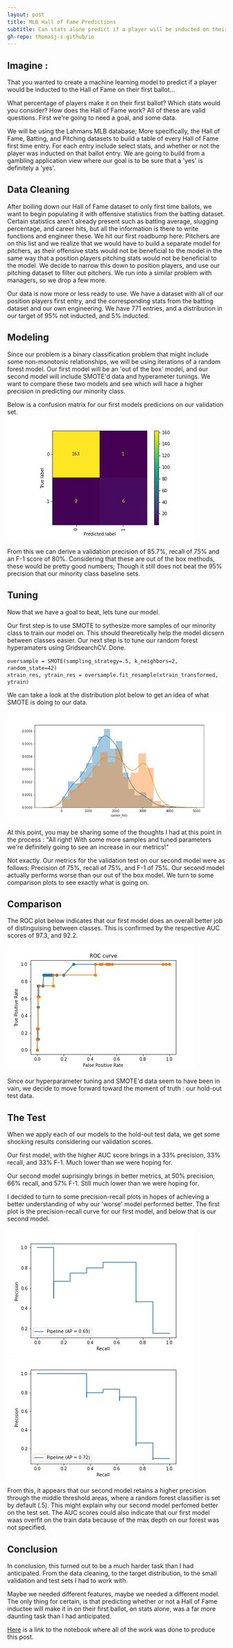 ```yaml
---
layout: post
title: MLB Hall of Fame Predictions
subtitle: Can stats alone predict if a player will be inducted on their first ballot?
gh-repo: thomasj-s.github/io
---
```


## Imagine :

  That you wanted to create a machine learning model to predict if a player would be inducted to the Hall of Fame on their first ballot...
 
  What percentage of players make it on their first ballot?  Which stats would you consider?  How does the Hall of Fame work?  All of these are valid questions.  First we're going to need a goal, and some data.
  
  We will be using the Lahmans MLB database; More specifically, the Hall of Fame, Batting, and Pitching datasets to build a table of every Hall of Fame first time entry.  For each entry include select stats, and whether or not the player was inducted on that ballot entry.  We are going to build from a gambling application view where our goal is to be sure that a 'yes' is definitely a 'yes'. 
  
## Data Cleaning

  After boiling down our Hall of Fame dataset to only first time ballots, we want to begin populating it with offensive statistics from the batting dataset.  Certain statistics aren't already present such as batting average, slugging percentage, and career hits, but all the information is there to write functions and engineer these.  We hit our first roadbump here: Pitchers are on this list and we realize that we would have to build a separate model for pitchers, as their offensive stats would not be beneficial to the model in the same way that a position players pitching stats would not be beneficial to the model.  We decide to narrow this down to position players, and use our pitching dataset to filter out pitchers.  We run into a similar problem with managers, so we drop a few more.
  
  Our data is now more or less ready to use.  We have a dataset with all of our position players first entry, and the corresponding stats from the batting dataset and our own engineering. We have 771 entries, and a distribution in our target of 95% not inducted, and 5% inducted. 
  
## Modeling
  
  Since our problem is a binary classification problem that might include some non-monotonic relationships, we will be using iterations of a random forest model.  Our first model will be an 'out of the box' model, and our second model will include SMOTE'd data and hyperameter tunings.  We want to compare these two models and see which will hace a higher precision in predicting our minority class.
  
  Below is a confusion matrix for our first models predicions on our validation set.  
  ![plot 1](https://github.com/thomasj-s/thomasj-s.github.io/blob/master/_posts/build_project_2_vis_1.jpg?raw=true)
  
  
  From this we can derive a validation precision of 85.7%, recall of 75% and an F-1 score of 80%. Considering that these are out of the box methods, these would be pretty good numbers; Though it still does not beat the 95% precision that our minority class baseline sets.
  
## Tuning

  Now that we have a goal to beat, lets tune our model.
  
  Our first step is to use SMOTE to sythesize more samples of our minority class to train our model on.  This should theoretically help the model dicsern between classes easier.  Our next step is to tune our random forest hyperamaters using GridsearchCV.  Done.
  
~~~
oversample = SMOTE(sampling_strategy=.5, k_neighbors=2, random_state=42)
xtrain_res, ytrain_res = oversample.fit_resample(xtrain_transformed, ytrain)
~~~

  We can take a look at the distribution plot below to get an idea of what SMOTE is doing to our data.
  
  ![plot 2](https://github.com/thomasj-s/thomasj-s.github.io/blob/master/_posts/build_project_2_vis_3%20(1).jpg?raw=true)

  At this point, you may be sharing some of the thoughts I had at this point in the process : "All right!  With some more samples and tuned parameters we're definitely going to see an increase in our metrics!"  
  
  Not exactly.  Our metrics for the validation test on our second model were as follows: Precision of 75%, recall of 75%, and F-1 of 75%.  Our second model actually performs worse than our out of the box model.  We turn to some comparison plots to see exactly what is going on.  
  
## Comparison

  The ROC plot below indicates that our first model does an overall better job of distinguising between classes.  This is confirmed by the respective AUC scores of 97.3, and 92.2.
  
  ![plot 3](https://github.com/thomasj-s/thomasj-s.github.io/blob/master/_posts/build_project_2_vis_4.jpg?raw=true)
  
  Since our hyperparameter tuning and SMOTE'd data seem to have been in vain, we decide to move forward toward the moment of truth : our hold-out test data.
  
## The Test

  When we apply each of our models to the hold-out test data, we get some shocking results considering our validation scores.
  
  Our first model, with the higher AUC score brings in a 33% precision, 33% recall, and 33% F-1.  Much lower than we were hoping for.
  
  Our second model suprisingly brings in better metrics, at 50% precision, 66% recall, and 57% F-1.  Still much lower than we were hoping for.
  
  I decided to turn to some precision-recall plots in hopes of achieving a better understanding of why our 'worse' model performed better.
  The first plot is the precision-recall curve for our first model, and below that is our second model.
  
  ![plot 4](https://github.com/thomasj-s/thomasj-s.github.io/blob/master/_posts/build_project_2_vis_6.jpg?raw=true)
  ![plot 5](https://github.com/thomasj-s/thomasj-s.github.io/blob/master/_posts/build_project_2_vis_5%20(2).jpg?raw=true)
  
  
  From this, it appears that our second model retains a higher precision through the middle threshold areas, where a random forest classifier is set by default (.5).  This might explain why our second model perfomed better on the test set.  The AUC scores could also indicate that our first model waas overfit on the train data because of the max depth on our forest was not specified.
  
## Conclusion

  In conclusion, this turned out to be a much harder task than I had anticipated.  From the data cleaning, to the target distribution, to the small validation and test sets I had to work with.  
  
  Maybe we needed different features, maybe we needed a different model.  The only thing for certain, is that predicting whether or not a Hall of Fame inductee will make it in on their first ballot, on stats alone, was a far more daunting task than I had anticipated.
  
  [Here](https://github.com/thomasj-s/Unit_2_Build_HOf) is a link to the notebook where all of the work was done to produce this post.
  
